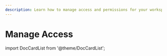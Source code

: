 ```yaml
---
description: Learn how to manage access and permissions for your workspaces as a site owner.
---
```


# Manage Access

import DocCardList from '@theme/DocCardList';

<DocCardList />